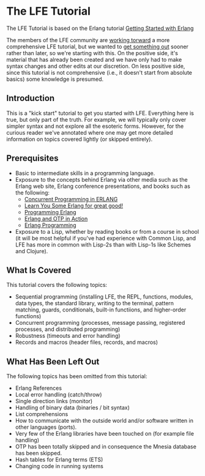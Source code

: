 # The LFE Tutorial

The LFE Tutorial is based on the Erlang tutorial [Getting Started with
Erlang](http://www.erlang.org/doc/getting_started/intro.html)

The members of the LFE community are
[working torward](https://github.com/lfe/docs/issues/40)
a more comprehensive LFE tutorial, but we wanted to
[get something out](https://github.com/lfe/docs/issues/42)
sooner rather than later, so we're starting with this. On the positive side,
it's material that has already been created and we have only had to make syntax
changes and other edits at our discretion. On less positive side, since this
tutorial is not comprehensive (i.e., it doesn't start from absolute basics)
some knowledge is presumed.


## Introduction

This is a "kick start" tutorial to get you started with LFE. Everything here
is true, but only part of the truth. For example, we will typically only cover
simpler syntax and not explore all the esoteric forms. However, for the curious
reader we've annotated where one may get more detailed information on topics
covered lightly (or skipped entirely).


## Prerequisites

* Basic to intermediate skills in a programming language.
* Exposure to the concepts behind Erlang via other media such as the Erlang web
  site, Erlang conference presentations, and books such as the following:
  * [Concurrent Programming in ERLANG](http://www.erlang.org/download/erlang-book-part1.pdf)
  * [Learn You Some Erlang for great good!](http://learnyousomeerlang.com/)
  * [Programming Erlang](https://pragprog.com/book/jaerlang2/programming-erlang)
  * [Erlang and OTP in Action](http://www.manning.com/logan/)
  * [Erlang Programming](http://shop.oreilly.com/product/9780596518189.do)
* Exposure to a Lisp, whether by reading books or from a course in school (it
  will be most helpful if you've had experience with Common Lisp, and LFE has
  more in common with Lisp-2s than with Lisp-1s like Schemes and Clojure).


## What Is Covered

This tutorial covers the following topics:

* Sequential programming (installing LFE, the REPL, functions, modules, data
  types, the standard library, writing to the terminal, pattern matching,
  guards, conditionals, built-in functiions, and higher-order functions)
* Concurrent programming (processes, message passing, registered processes,
  and distributed programming)
* Robustness (timeouts and error handling)
* Records and macros (header files, records, and macros)


## What Has Been Left Out

The following topics has been omitted from this tutorial:

* Erlang References
* Local error handling (catch/throw)
* Single direction links (monitor)
* Handling of binary data (binaries / bit syntax)
* List comprehensions
* How to communicate with the outside world and/or software written in other
  languages (ports).
* Very few of the Erlang libraries have been touched on (for example file
  handling)
* OTP has been totally skipped and in consequence the Mnesia database has been
  skipped.
* Hash tables for Erlang terms (ETS)
* Changing code in running systems

